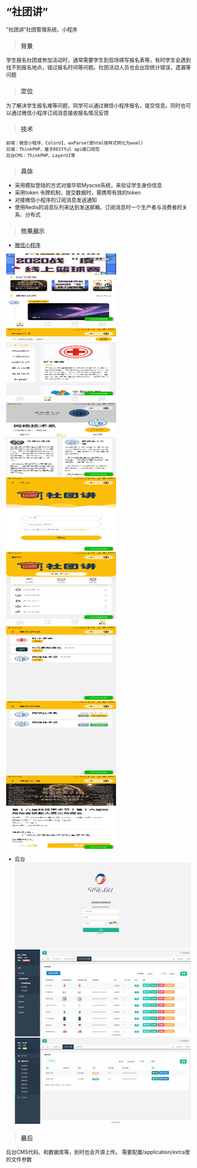 # “社团讲”
“社团讲”社团管理系统、小程序

> ### 背景
学生报名社团或参加活动时，通常需要学生到现场填写报名表等，有时学生会遇到找不到报名地点，错过报名时间等问题。社团活动人员也会出现统计错误，遗漏等问题

> ### 定位
为了解决学生报名难等问题，同学可以通过微信小程序报名，提交信息。同时也可以通过微信小程序订阅消息接收报名情况反馈

> ### 技术
    前端：微信小程序、ColorUI、wxParse(使html按样式转化为wxml)
    后端：ThinkPHP、基于RESTful api接口规范
    后台CMS：ThinkPHP、LayerUI等
> ### 具体
* 采用模拟登陆的方式对接华软Myscse系统，来验证学生身份信息
* 采用token 令牌机制，提交数据时，需携带有效的token
* 对接微信小程序的订阅消息发送通知
* 使用Redis的消息队列来达到发送邮箱、订阅消息时一个生产者与消费者的关系、分布式

> ### 效果展示
* [微信小程序](https://github.com/Brant-lzh/Clubs_miniprogram)
<img src="./show_images/1.jpg" width = "300" height = "200" alt="展示图片"/>
<img src="./show_images/2.jpg" width = "300" height = "200" alt="展示图片"/>
<img src="./show_images/3.jpg" width = "300" height = "200" alt="展示图片"/>
<img src="./show_images/4.jpg" width = "300" height = "200" alt="展示图片"/>
<img src="./show_images/5.jpg" width = "300" height = "200" alt="展示图片"/>
<img src="./show_images/6.jpg" width = "300" height = "200" alt="展示图片"/>
<img src="./show_images/7.jpg" width = "300" height = "200" alt="展示图片"/>
<img src="./show_images/8.jpg" width = "300" height = "200" alt="展示图片"/>

* 后台
![展示图片](./show_images/show1.png)![展示图片](./show_images/show2.png)![展示图片](./show_images/show3.png)
> ### 最后
后台CMS代码、和数据库等，到时也会开源上传。
需要配置/application/extra里的文件参数